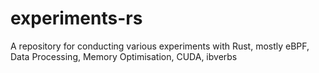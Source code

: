 # experiments-rs
A repository for conducting various experiments with Rust, mostly eBPF, Data Processing, Memory Optimisation, CUDA, ibverbs
